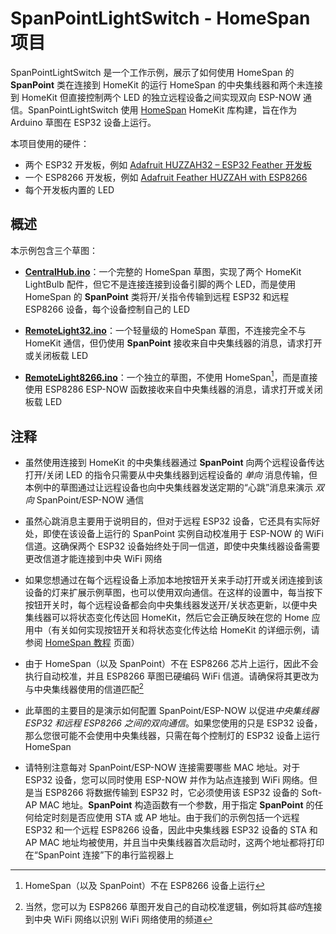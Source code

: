 # SpanPointLightSwitch - HomeSpan 项目

SpanPointLightSwitch 是一个工作示例，展示了如何使用 HomeSpan 的 **SpanPoint** 类在连接到 HomeKit 的运行 HomeSpan 的中央集线器和两个未连接到 HomeKit 但直接控制两个 LED 的独立远程设备之间实现双向 ESP-NOW 通信。SpanPointLightSwitch 使用 [HomeSpan](https://github.com/HomeSpan/HomeSpan) HomeKit 库构建，旨在作为 Arduino 草图在 ESP32 设备上运行。

本项目使用的硬件：

* 两个 ESP32 开发板，例如 [Adafruit HUZZAH32 – ESP32 Feather 开发板](https://www.adafruit.com/product/3405)
* 一个 ESP8266 开发板，例如 [Adafruit Feather HUZZAH with ESP8266](https://www.adafruit.com/product/2821)
* 每个开发板内置的 LED

## 概述

本示例包含三个草图：

* [**CentralHub.ino**](CentralHub/CentralHub.ino)：一个完整​​的 HomeSpan 草图，实现了两个 HomeKit LightBulb 配件，但它不是连接连接到设备引脚的两个 LED，而是使用 HomeSpan 的 **SpanPoint** 类将开/关指令传输到远程 ESP32 和远程 ESP8266 设备，每个设备控制自己的 LED

* [**RemoteLight32.ino**](RemoteLight32/RemoteLight32.ino)：一个轻量级的 HomeSpan 草图，不连接完全不与 HomeKit 通信，但仍使用 **SpanPoint** 接收来自中央集线器的消息，请求打开或关闭板载 LED

* [**RemoteLight8266.ino**](RemoteLight8266/RemoteLight8266.ino)：一个独立的草图，不使用 HomeSpan[^1]，而是直接使用 ESP8286 ESP-NOW 函数接收来自中央集线器的消息，请求打开或关闭板载 LED

## 注释

* 虽然使用连接到 HomeKit 的中央集线器通过 **SpanPoint** 向两个远程设备传达打开/关闭 LED 的指令只需要从中央集线器到远程设备的 *单向* 消息传输，但本例中的草图通过让远程设备也向中央集线器发送定期的“心跳”消息来演示 *双向* SpanPoint/ESP-NOW 通信

* 虽然心跳消息主要用于说明目的，但对于远程 ESP32 设备，它还具有实际好处，即使在该设备上运行的 SpanPoint 实例自动校准用于 ESP-NOW 的 WiFi 信道。这确保两个 ESP32 设备始终处于同一信道，即使中央集线器设备需要更改信道才能连接到中央 WiFi 网络

* 如果您想通过在每个远程设备上添加本地按钮开关来手动打开或关闭连接到该设备的灯来扩展示例草图，也可以使用双向通信。在这样的设置中，每当按下按钮开关时，每个远程设备都会向中央集线器发送开/关状态更新，以便中央集线器可以将状态变化传达回 HomeKit，然后它会正确反映在您的 Home 应用中（有关如何实现按钮开关和将状态变化传达给 HomeKit 的详细示例，请参阅 [HomeSpan 教程](https://github.com/HomeSpan/HomeSpan/blob/master/docs/Tutorials.md) 页面）

* 由于 HomeSpan（以及 SpanPoint）不在 ESP8266 芯片上运行，因此不会执行自动校准，并且 ESP8266 草图已硬编码 WiFi 信道。请确保将其更改为与中央集线器使用的信道匹配[^2]

* 此草图的主要目的是演示如何配置 SpanPoint/ESP-NOW 以促进*中央集线器 ESP32 和远程 ESP8266 之间的双向通信*。如果您使用的只是 ESP32 设备，那么您很可能不会使用中央集线器，只需在每个控制灯的 ESP32 设备上运行 HomeSpan

* 请特别注意每对 SpanPoint/ESP-NOW 连接需要哪些 MAC 地址。对于 ESP32 设备，您可以同时使用 ESP-NOW 并作为站点连接到 WiFi 网络。但是当 ESP8266 将数据传输到 ESP32 时，它必须使用该 ESP32 设备的 Soft-AP MAC 地址。**SpanPoint** 构造函数有一个参数，用于指定 **SpanPoint** 的任何给定时刻是否应使用 STA 或 AP 地址。由于我们的示例包括一个远程 ESP32 和一个远程 ESP8266 设备，因此中央集线器 ESP32 设备的 STA 和 AP MAC 地址均被使用，并且当中央集线器首次启动时，这两个地址都将打印在“SpanPoint 连接”下的串行监视器上

[^1]: HomeSpan（以及 SpanPoint）不在 ESP8266 设备上运行
[^2]: 当然，您可以为 ESP8266 草图开发自己的自动校准逻辑，例如将其*临时*连接到中央 WiFi 网络以识别 WiFi 网络使用的频道
